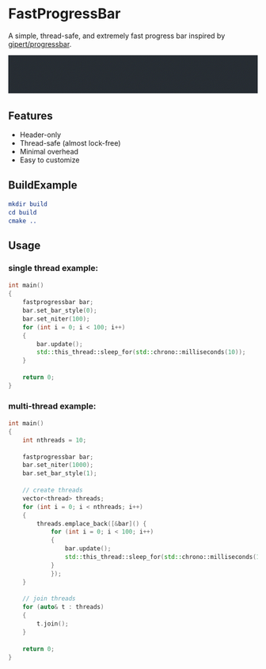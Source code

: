 # FastProgressBar

A simple, thread-safe, and extremely fast progress bar inspired by [gipert/progressbar](https://github.com/gipert/progressbar).

![progressbar](./progressbar.gif)

## Features

- Header-only
- Thread-safe (almost lock-free)
- Minimal overhead
- Easy to customize

## BuildExample

```cmake
mkdir build
cd build
cmake ..
```

## Usage

### single thread example:
```cpp
int main()
{
    fastprogressbar bar;
    bar.set_bar_style(0);
    bar.set_niter(100);
    for (int i = 0; i < 100; i++)
    {
        bar.update();
        std::this_thread::sleep_for(std::chrono::milliseconds(10));
    }

    return 0;
}
```

### multi-thread example:
```cpp
int main()
{
    int nthreads = 10;

    fastprogressbar bar;
    bar.set_niter(1000);
    bar.set_bar_style(1);

    // create threads
    vector<thread> threads;
    for (int i = 0; i < nthreads; i++)
    {
        threads.emplace_back([&bar]() {
            for (int i = 0; i < 100; i++)
            {
                bar.update();
                std::this_thread::sleep_for(std::chrono::milliseconds(10));
            }
            });
    }

    // join threads
    for (auto& t : threads)
    {
        t.join();
    }

    return 0;
}
```